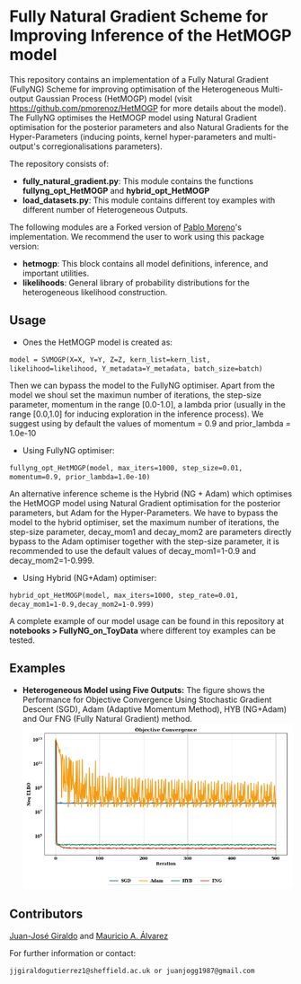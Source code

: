 # Fully Natural Gradient Scheme for Improving Inference of the HetMOGP model

This repository contains an implementation of a Fully Natural Gradient (FullyNG) Scheme for improving optimisation of the Heterogeneous Multi-output Gaussian Process (HetMOGP) model (visit https://github.com/pmorenoz/HetMOGP for more details about the model). The FullyNG optimises the HetMOGP model using Natural Gradient optimisation for the posterior parameters and also Natural Gradients for the Hyper-Parameters (inducing points, kernel hyper-parameters and multi-output's corregionalisations parameters).

The repository consists of: 

- **fully_natural_gradient.py**: This module contains the functions **fullyng_opt_HetMOGP** and **hybrid_opt_HetMOGP**
- **load_datasets.py**: This module contains different toy examples with different number of Heterogeneous Outputs. 

The following modules are a Forked version of [Pablo Moreno](https://github.com/pmorenoz/HetMOGP)'s implementation. We recommend the user to work using this package version:
- **hetmogp**: This block contains all model definitions, inference, and important utilities. 
- **likelihoods**: General library of probability distributions for the heterogeneous likelihood construction.

## Usage

* Ones the HetMOGP model is created as:
```
model = SVMOGP(X=X, Y=Y, Z=Z, kern_list=kern_list, likelihood=likelihood, Y_metadata=Y_metadata, batch_size=batch)
```
Then we can bypass the model to the FullyNG optimiser. Apart from the model we shoul set the maximun number of iterations, the step-size parameter, momentum in the range \[0.0-1.0\], a lambda prior (usually in the range \[0.0,1.0\] for inducing exploration in the inference process). We suggest using by default the values of momentum = 0.9 and prior_lambda = 1.0e-10

* Using FullyNG optimiser: 
```
fullyng_opt_HetMOGP(model, max_iters=1000, step_size=0.01, momentum=0.9, prior_lambda=1.0e-10)
```
An alternative inference scheme is the Hybrid (NG + Adam) which optimises the HetMOGP model using Natural Gradient optimisation for the posterior parameters, but Adam for the Hyper-Parameters. We have to bypass the model to the hybrid optimiser, set the maximum number of iterations, the step-size parameter, decay_mom1 and decay_mom2 are parameters directly bypass to the Adam optimiser together with the step-size parameter, it is recommended to use the default values of decay_mom1=1-0.9 and decay_mom2=1-0.999.

* Using Hybrid (NG+Adam) optimiser:
```
hybrid_opt_HetMOGP(model, max_iters=1000, step_rate=0.01, decay_mom1=1-0.9,decay_mom2=1-0.999)
```

A complete example of our model usage can be found in this repository at **notebooks > FullyNG_on_ToyData** where different toy examples can be tested.

## Examples
* **Heterogeneous Model using Five Outputs:** The figure shows the Performance for Objective Convergence Using Stochastic Gradient Descent (SGD), Adam (Adaptive Momentum Method), HYB (NG+Adam) and
Our FNG (Fully Natural Gradient) method.
![toy2](tmp/toy4.png)

## Contributors

[Juan-José Giraldo](https://github.com/juanjogg1987) and [Mauricio A. Álvarez](https://sites.google.com/site/maalvarezl/)

For further information or contact:
```
jjgiraldogutierrez1@sheffield.ac.uk or juanjogg1987@gmail.com
